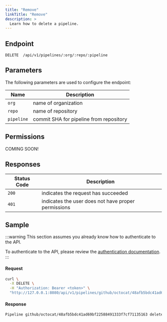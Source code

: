 ```yaml
---
title: "Remove"
linkTitle: "Remove"
description: >
  Learn how to delete a pipeline.
---
```


## Endpoint

```
DELETE  /api/v1/pipelines/:org/:repo/:pipeline
```

## Parameters

The following parameters are used to configure the endpoint:

| Name       | Description                             |
|------------|-----------------------------------------|
| `org`      | name of organization                    |
| `repo`     | name of repository                      |
| `pipeline` | commit SHA for pipeline from repository |

## Permissions

COMING SOON!

## Responses

| Status Code | Description                                         |
| ----------- | --------------------------------------------------- |
| `200`       | indicates the request has succeeded                 |
| `401`       | indicates the user does not have proper permissions |

## Sample

:::warning
This section assumes you already know how to authenticate to the API.

To authenticate to the API, please review the [authentication documentation](/docs/reference/api/authentication/).
:::

#### Request

```sh
curl \
  -X DELETE \
  -H "Authorization: Bearer <token>" \
  "http://127.0.0.1:8080/api/v1/pipelines/github/octocat/48afb5bdc41ad69bf22588491333f7cf71135163"
```

#### Response

```sh
Pipeline github/octocat/48afb5bdc41ad69bf22588491333f7cf71135163 deleted
```
